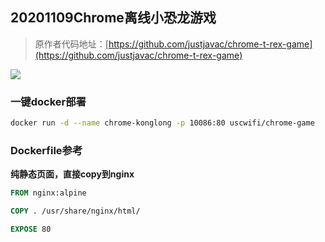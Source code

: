 ## 20201109Chrome离线小恐龙游戏

> 原作者代码地址：[https://github.com/justjavac/chrome-t-rex-game](https://github.com/justjavac/chrome-t-rex-game)

![](https://i.loli.net/2020/11/09/rqcIQs2klNSuYBK.png)

### 一键docker部署

```bash
docker run -d --name chrome-konglong -p 10086:80 uscwifi/chrome-game
```

### Dockerfile参考

**纯静态页面，直接copy到nginx**

```dockerfile
FROM nginx:alpine

COPY . /usr/share/nginx/html/

EXPOSE 80
```
